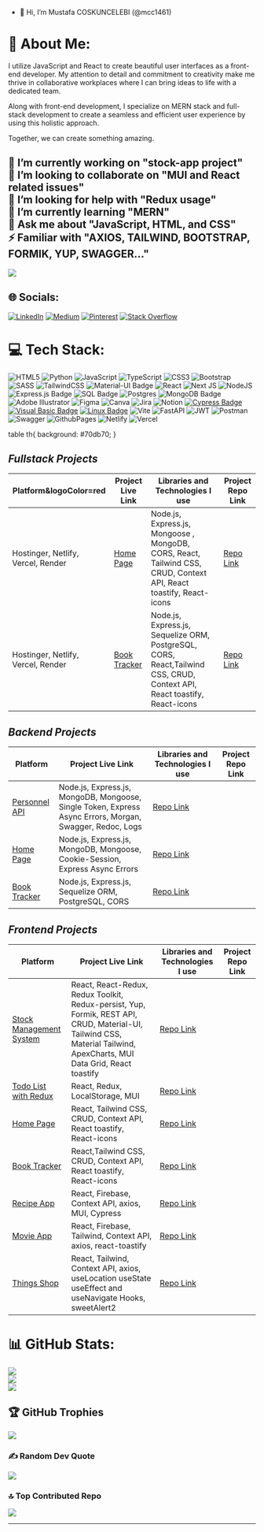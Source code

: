 - 👋 Hi, I’m Mustafa COSKUNCELEBI (@mcc1461)
  
# 💫 About Me:

I utilize JavaScript and React to create beautiful user interfaces as a front-end developer. My attention to detail and commitment to creativity make me thrive in collaborative workplaces where I can bring ideas to life with a dedicated team.

Along with front-end development, I specialize on MERN stack and full-stack development to create a seamless and efficient user experience by using this holistic approach.

Together, we can create something amazing.

🔭 I’m currently working on "stock-app project"<br>👯 I’m looking to collaborate on "MUI and React related issues"<br>🤝 I’m looking for help with "Redux usage"<br>🌱 I’m currently learning "MERN"<br>💬 Ask me about "JavaScript, HTML, and CSS"<br>⚡ Familiar with "AXIOS, TAILWIND, BOOTSTRAP, FORMIK, YUP, SWAGGER..."
---
[![](https://visitcount.itsvg.in/api?id=mcc1461&icon=0&color=0)](https://visitcount.itsvg.in)
## 🌐 Socials:
[![LinkedIn](https://img.shields.io/badge/LinkedIn-%230077B5.svg?logo=linkedin&logoColor=white)](https://linkedin.com/in/mcoskuncelebi) [![Medium](https://img.shields.io/badge/Medium-12100E?logo=medium&logoColor=white)](https://medium.com/@@mcc1461a) [![Pinterest](https://img.shields.io/badge/Pinterest-%23E60023.svg?logo=Pinterest&logoColor=white)](https://pinterest.com/mcc1461a) [![Stack Overflow](https://img.shields.io/badge/-Stackoverflow-FE7A16?logo=stack-overflow&logoColor=white)](https://stackoverflow.com/users/mcc1461) 

# 💻 Tech Stack:
![HTML5](https://img.shields.io/badge/html5-%23E34F26.svg?style=for-the-badge&logo=html5&logoColor=white) ![Python](https://img.shields.io/badge/python-3670A0?style=for-the-badge&logo=python&logoColor=ffdd54) 
![JavaScript](https://img.shields.io/badge/javascript-%23323330.svg?style=for-the-badge&logo=javascript&logoColor=%23F7DF1E) 
![TypeScript](https://img.shields.io/badge/typescript-%23007ACC.svg?style=for-the-badge&logo=typescript&logoColor=white) ![CSS3](https://img.shields.io/badge/css3-%231572B6.svg?style=for-the-badge&logo=css3&logoColor=white) 
![Bootstrap](https://img.shields.io/badge/bootstrap-%238511FA.svg?style=for-the-badge&logo=bootstrap&logoColor=white) 
![SASS](https://img.shields.io/badge/SASS-hotpink.svg?style=for-the-badge&logo=SASS&logoColor=white) 
![TailwindCSS](https://img.shields.io/badge/tailwindcss-%2338B2AC.svg?style=for-the-badge&logo=tailwind-css&logoColor=white) 
![Material-UI Badge](https://img.shields.io/badge/material_ui-%23FED794.svg?style=for-the-badge&logo=material-ui&logoColor=white)
![React](https://img.shields.io/badge/react-%2320232a.svg?style=for-the-badge&logo=react&logoColor=%2361DAFB) 
![Next JS](https://img.shields.io/badge/Next-black?style=for-the-badge&logo=next.js&logoColor=white) 
![NodeJS](https://img.shields.io/badge/node.js-6DA55F?style=for-the-badge&logo=node.js&logoColor=white) 
![Express.js Badge](https://img.shields.io/badge/Express.js-%23FED794.svg?style=for-the-badge)
![SQL Badge](https://img.shields.io/badge/SQL-%23FED794.svg?style=for-the-badge&logo=sql&logoColor=white)
![Postgres](https://img.shields.io/badge/postgres-%23316192.svg?style=for-the-badge&logo=postgresql&logoColor=white) 
![MongoDB Badge](https://img.shields.io/badge/MongoDB-%23FED794.svg?style=for-the-badge&logo=mongodb&logoColor=white)
![Adobe Illustrator](https://img.shields.io/badge/adobe%20illustrator-%23FF9A00.svg?style=for-the-badge&logo=adobe%20illustrator&logoColor=white) 
![Figma](https://img.shields.io/badge/figma-%23F24E1E.svg?style=for-the-badge&logo=figma&logoColor=white) ![Canva](https://img.shields.io/badge/Canva-%2300C4CC.svg?style=for-the-badge&logo=Canva&logoColor=white) 
![Jira](https://img.shields.io/badge/jira-%230A0FFF.svg?style=for-the-badge&logo=jira&logoColor=white) 
![Notion](https://img.shields.io/badge/Notion-%23000000.svg?style=for-the-badge&logo=notion&logoColor=white) 
[![Cypress Badge](https://img.shields.io/badge/cypress-%23FED794.svg?style=for-the-badge&logo=cypress&logoColor=white)](https://your-cypress-link-here)
[![Visual Basic Badge](https://img.shields.io/badge/Visual_Basic-%23FED794.svg?style=for-the-badge&logo=visual-studio&logoColor=white)](https://your-visual-basic-link-here)
[![Linux Badge](https://img.shields.io/badge/linux-%23FED794.svg?style=for-the-badge&logo=linux&logoColor=white)](https://your-linux-link-here)
![Vite](https://img.shields.io/badge/vite-%23646CFF.svg?style=for-the-badge&logo=vite&logoColor=white) 
![FastAPI](https://img.shields.io/badge/FastAPI-005571?style=for-the-badge&logo=fastapi) 
![JWT](https://img.shields.io/badge/JWT-black?style=for-the-badge&logo=JSON%20web%20tokens) 
![Postman](https://img.shields.io/badge/Postman-FF6C37?style=for-the-badge&logo=postman&logoColor=white) 
![Swagger](https://img.shields.io/badge/-Swagger-%23Clojure?style=for-the-badge&logo=swagger&logoColor=white)
![GithubPages](https://img.shields.io/badge/github%20pages-121013?style=for-the-badge&logo=github&logoColor=white) 
![Netlify](https://img.shields.io/badge/netlify-%23000000.svg?style=for-the-badge&logo=netlify&logoColor=#00C7B7) 
![Vercel](https://img.shields.io/badge/vercel-%23000000.svg?style=for-the-badge&logo=vercel&logoColor=white) 

table  th{
background: #70db70;
}
## ***Fullstack Projects***

| Platform&logoColor=red      |  Project Live Link                | Libraries and Technologies I use      | Project Repo Link         |
|-----------------------------|--------------------------------------|---------------------------|------------------------|
| Hostinger, Netlify, Vercel, Render | [Home Page](https://home-page-mcc1461.netlify.app/) | Node.js, Express.js, Mongoose , MongoDB, CORS, React, Tailwind CSS, CRUD, Context API, React toastify, React-icons | [Repo Link](https://github.com/mcc1461/Home-backend)   |
|Hostinger, Netlify, Vercel, Render | [Book Tracker](https://book-tracker-frontend-mcc1461.vercel.app/) | Node.js, Express.js, Sequelize ORM, PostgreSQL, CORS, React,Tailwind CSS, CRUD, Context API, React toastify, React-icons | [Repo Link](https://github.com/mcc1461/bookTracker-Backend)   |


## ***Backend Projects***

| Platform       |  Project Live Link                | Libraries and Technologies I use      | Project Repo Link         |
|-----------------------------|--------------------------------------|---------------------------|------------------------|
| [Personnel API]() | Node.js, Express.js, MongoDB, Mongoose, Single Token, Express Async Errors, Morgan, Swagger, Redoc, Logs | [Repo Link](https://github.com/mcc1461/personnelAPI)   |
| [Home Page](https://home-backend-mcc1461.onrender.com) | Node.js, Express.js, MongoDB, Mongoose, Cookie-Session, Express Async Errors | [Repo Link](https://github.com/mcc1461/Home-backend)   |
| [Book Tracker](https://booktracker-mcc1461.onrender.com/) | Node.js, Express.js, Sequelize ORM, PostgreSQL, CORS| [Repo Link](https://github.com/mcc1461/bookTracker-Backend)   |


## ***Frontend Projects***

| Platform       |  Project Live Link                | Libraries and Technologies I use      | Project Repo Link         |
|-----------------------------|--------------------------------------|---------------------------|------------------------|
| [Stock Management System](https://stock-management-system-mcc1461.netlify.app/) | React, React-Redux, Redux Toolkit, Redux-persist, Yup, Formik, REST API, CRUD, Material-UI, Tailwind CSS, Material Tailwind, ApexCharts, MUI Data Grid, React toastify | [Repo Link](https://github.com/mcc1461/Stock-Management-System)   |
| [Todo List with Redux](https://todo-redux-mcc1461.netlify.app/) | React, Redux, LocalStorage, MUI | [Repo Link](https://github.com/esmaaksoy/TodoList-with-Redux)   |
| [Home Page](https://home-page-mcc1461.netlify.app/) |  React, Tailwind CSS, CRUD, Context API, React toastify, React-icons | [Repo Link](https://github.com/mcc1461/home-frontend)   |
| [Book Tracker](https://book-tracker-frontend-mcc1461.vercel.app/) | React,Tailwind CSS, CRUD, Context API, React toastify, React-icons | [Repo Link](https://github.com/mcc1461/bookTracker-frontend)   |
| [Recipe App](https://recipe-app-mcc1461.netlify.app/) |  React, Firebase, Context API, axios, MUI, Cypress | [Repo Link](https://github.com/mcc1461/Recipe-App)   |
| [Movie App](https://movie-app-mcc1461.netlify.app/) | React, Firebase, Tailwind, Context API, axios, react-toastify | [Repo Link](https://github.com/mcc1461/Movie-App)   |
| [Things Shop](https://things-shop-mcc1461.netlify.app/) | React, Tailwind, Context API, axios, useLocation useState useEffect and useNavigate Hooks, sweetAlert2 | [Repo Link](https://github.com/mcc1461/Things-Shop)   |

# 📊 GitHub Stats:
![](https://github-readme-stats.vercel.app/api?username=mcc1461&theme=dark&hide_border=false&include_all_commits=false&count_private=false)<br/>
![](https://github-readme-streak-stats.herokuapp.com/?user=mcc1461&theme=dark&hide_border=false)<br/>
![](https://github-readme-stats.vercel.app/api/top-langs/?username=mcc1461&theme=dark&hide_border=false&include_all_commits=false&count_private=false&layout=compact)

## 🏆 GitHub Trophies
![](https://github-profile-trophy.vercel.app/?username=mcc1461&theme=radical&no-frame=false&no-bg=true&margin-w=4)

### ✍️ Random Dev Quote
![](https://quotes-github-readme.vercel.app/api?type=horizontal&theme=radical)

### 🔝 Top Contributed Repo
![](https://github-contributor-stats.vercel.app/api?username=mcc1461&limit=5&theme=dark&combine_all_yearly_contributions=true)

---

<!-- Proudly created with GPRM ( https://gprm.itsvg.in ) -->
